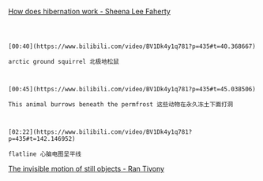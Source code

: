 [How does hibernation work - Sheena Lee Faherty](https://www.bilibili.com/video/BV1Dk4y1q781?p=435)

```ad-note



[00:40](https://www.bilibili.com/video/BV1Dk4y1q781?p=435#t=40.368667)

arctic ground squirrel 北极地松鼠

```
```ad-note


[00:45](https://www.bilibili.com/video/BV1Dk4y1q781?p=435#t=45.038506)

This animal burrows beneath the permfrost 这些动物在永久冻土下面打洞

```
```ad-note


[02:22](https://www.bilibili.com/video/BV1Dk4y1q781?p=435#t=142.146952)

flatline 心脑电图呈平线

```

[The invisible motion of still objects - Ran Tivony](https://www.bilibili.com/video/BV1Dk4y1q781?p=436)